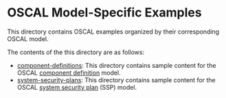 # OSCAL Model-Specific Examples

This directory contains OSCAL examples organized by their corresponding OSCAL model.

The contents of the this directory are as follows:

- [component-definitions](component-definitions): This directory contains sample content for the OSCAL [component definition][component-definition-model] model.
- [system-security-plans](system-security-plans): This directory contains sample content for the OSCAL [system security plan][ssp-model] (SSP) model.

[component-definition-model]: https://pages.nist.gov/OSCAL/documentation/schema/implementation-layer/component/
[ssp-model]: https://pages.nist.gov/OSCAL/documentation/schema/implementation-layer/ssp/